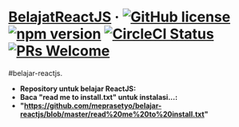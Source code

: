 # [BelajatReactJS](https://reactjs.org/) &middot; [![GitHub license](https://img.shields.io/badge/license-MIT-blue.svg)](https://github.com/facebook/react/blob/master/LICENSE) [![npm version](https://img.shields.io/npm/v/react.svg?style=flat)](https://www.npmjs.com/package/react) [![CircleCI Status](https://circleci.com/gh/facebook/react.svg?style=shield&circle-token=:circle-token)](https://circleci.com/gh/facebook/react) [![PRs Welcome](https://img.shields.io/badge/PRs-welcome-brightgreen.svg)](https://reactjs.org/docs/how-to-contribute.html#your-first-pull-request)

#belajar-reactjs.

* **Repository untuk belajar ReactJS:** 
* **Baca "read me to install.txt" untuk instalasi...:** 
* **"https://github.com/meprasetyo/belajar-reactjs/blob/master/read%20me%20to%20install.txt"**
